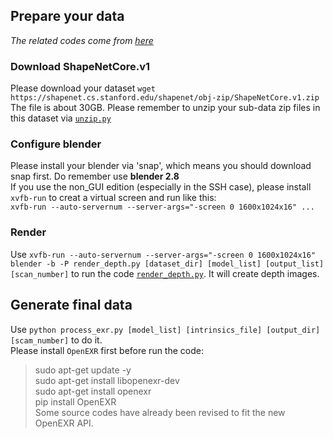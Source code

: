 ## Prepare your data
*The related codes come from [here](https://github.com/wentaoyuan/pcn/tree/master/render)*
### Download ShapeNetCore.v1
Please download your dataset `wget https://shapenet.cs.stanford.edu/shapenet/obj-zip/ShapeNetCore.v1.zip`  
The file is about 30GB. Please remember to unzip your sub-data zip files in this dataset via [`unzip.py`](https://github.com/hinczhang/Machine-Learning-for-3D-Geometry/blob/main/MSN/data_pre/unzip.py)  
### Configure blender  
Please install your blender via 'snap', which means you should download snap first. Do remember use **blender 2.8**  
If you use the non_GUI edition (especially in the SSH case), please install `xvfb-run` to creat a virtual screen and run like this:  
`xvfb-run --auto-servernum --server-args="-screen 0 1600x1024x16" ...`  
### Render
Use `xvfb-run --auto-servernum --server-args="-screen 0 1600x1024x16" blender -b -P render_depth.py [dataset_dir] [model_list] [output_list] [scan_number]` to run the code [`render_depth.py`](https://github.com/hinczhang/Machine-Learning-for-3D-Geometry/blob/main/MSN/data_pre/render_depth.py). It will create depth images.
## Generate final data
Use `python process_exr.py [model_list] [intrinsics_file] [output_dir] [scam_number]` to do it.  
Please install `OpenEXR` first before run the code:
> sudo apt-get update -y  
> sudo apt-get install libopenexr-dev  
> sudo apt-get install openexr  
> pip install OpenEXR  
Some source codes have already been revised to fit the new OpenEXR API.
